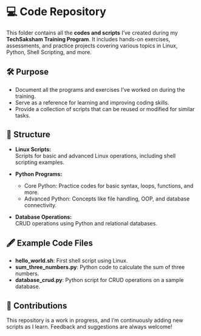 # 💻 Code Repository  

This folder contains all the **codes and scripts** I’ve created during my **TechSaksham Training Program**. It includes hands-on exercises, assessments, and practice projects covering various topics in Linux, Python, Shell Scripting, and more.  

## 🛠️ Purpose  
- Document all the programs and exercises I’ve worked on during the training.  
- Serve as a reference for learning and improving coding skills.  
- Provide a collection of scripts that can be reused or modified for similar tasks.  

## 📂 Structure  

- **Linux Scripts:**  
  Scripts for basic and advanced Linux operations, including shell scripting examples.  

- **Python Programs:**  
  - Core Python: Practice codes for basic syntax, loops, functions, and more.  
  - Advanced Python: Concepts like file handling, OOP, and database connectivity.  

- **Database Operations:**  
  CRUD operations using Python and relational databases.  

## 🖋️ Example Code Files  
- **hello_world.sh**: First shell script using Linux.  
- **sum_three_numbers.py**: Python code to calculate the sum of three numbers.  
- **database_crud.py**: Python script for CRUD operations on a sample database.  

## 🤝 Contributions  
This repository is a work in progress, and I’m continuously adding new scripts as I learn. Feedback and suggestions are always welcome!  
